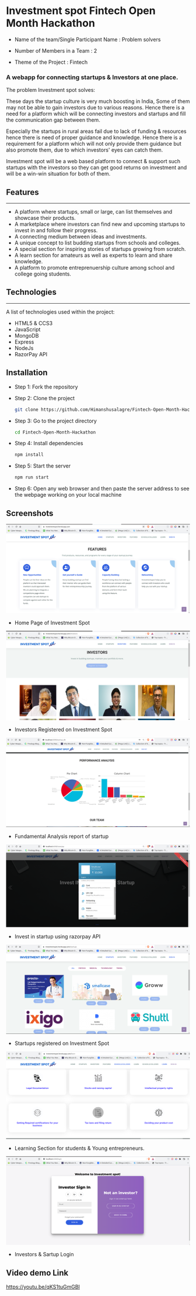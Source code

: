 # Investment spot Fintech Open Month Hackathon 

* Name of the team/Single Participant Name : Problem solvers

* Number of Members in a Team : 2

* Theme of the Project : Fintech

### A webapp for connecting startups & Investors at one place.

The problem Investment spot solves: 

These days the startup culture is very much boosting in India, Some of them may not be able to gain investors due to various reasons. Hence there is a need for a platform which will be connecting investors and startups and fill the communication gap between them.

Especially the startups in rural areas fail due to lack of funding & resources hence there is need of proper guidance and knowledge. Hence there is a requirement for a platform which will not only provide them guidance but also promote them, due to which investors' eyes can catch them. 

Investment spot will be a web based platform to connect & support such startups with the investors so they can get good returns on investment and will be a win-win situation for both of them.

## Features
***
* A platform where startups, small or large, can list themselves and showcase their products.
* A marketplace where investors can find new and upcoming startups to invest in and follow their progress.
* A connecting medium between ideas and investments.
* A unique concept to list budding startups from schools and colleges.
* A special section for inspiring stories of startups growing from scratch.
* A learn section for amateurs as well as experts to learn and share knowledge.
* A platform to promote entreprenuership culture among school and college going students.

## Technologies
***
A list of technologies used within the project:
* HTML5 & CCS3
* JavaScript
* MongoDB
* Express
* NodeJs
* RazorPay API 

## Installation

- Step 1:  Fork the repository

- Step 2: Clone the project

    ```bash
  git clone https://github.com/Himanshusalagre/Fintech-Open-Month-Hackathon
    ```

- Step 3: Go to the project directory

    ```bash
  cd Fintech-Open-Month-Hackathon
    ```

- Step 4: Install dependencies

    ```bash
  npm install
    ```

- Step 5: Start the server

    ```bash
  npm run start
    ```

- Step 6: Open any web browser and then paste the server address to see the webpage working on your local machine


## Screenshots
![App Screenshot](https://raw.githubusercontent.com/Himanshusalagre/Fintech-Open-Month-Hackathon/main/screenshots/Home.png)

- Home Page of Investment Spot

![App Screenshot](https://raw.githubusercontent.com/Himanshusalagre/Fintech-Open-Month-Hackathon/main/screenshots/Investors.png)

- Investors Registered on Investment Spot


![App Screenshot](https://raw.githubusercontent.com/Himanshusalagre/Fintech-Open-Month-Hackathon/main/screenshots/Startup_Analysis.png)

- Fundamental Analysis report of startup


![App Screenshot](https://raw.githubusercontent.com/Himanshusalagre/Fintech-Open-Month-Hackathon/main/screenshots/Invest_in_startup.png)

- Invest in startup using razorpay API


![App Screenshot](https://raw.githubusercontent.com/Himanshusalagre/Fintech-Open-Month-Hackathon/main/screenshots/Registered_startups.png)

- Startups registered on Investment Spot

![App Screenshot](https://raw.githubusercontent.com/Himanshusalagre/Fintech-Open-Month-Hackathon/main/screenshots/Learning_Section.png)

- Learning Section for students & Young entrepreneurs.

![App Screenshot](https://raw.githubusercontent.com/Himanshusalagre/Fintech-Open-Month-Hackathon/main/screenshots/Investor_%26_startup_login.png)

- Investors & Sartup Login



## Video demo Link

https://youtu.be/qKS1tuGmGBI


